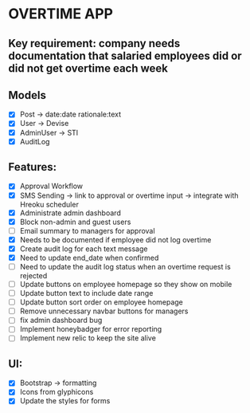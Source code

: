 # OVERTIME APP

## Key requirement: company needs documentation that salaried employees did or did not get overtime each week

## Models
- [x] Post -> date:date rationale:text
- [x] User -> Devise
- [x] AdminUser -> STI
- [x] AuditLog

## Features:
- [x] Approval Workflow
- [x] SMS Sending -> link to approval or overtime input -> integrate with Hreoku scheduler
- [x] Administrate admin dashboard
- [x] Block non-admin and guest users
- [ ] Email summary to managers for approval
- [x] Needs to be documented if employee did not log overtime
- [x] Create audit log for each text message
- [x] Need to update end_date when confirmed
- [ ] Need to update the audit log status when an overtime request is rejected
- [ ] Update buttons on employee homepage so they show on mobile
- [ ] Update button text to include date range
- [ ] Update button sort order on employee homepage
- [ ] Remove unnecessary navbar buttons for managers
- [ ] fix admin dashboard bug
- [ ] Implement honeybadger for error reporting
- [ ] Implement new relic to keep the site alive

## UI:
- [x] Bootstrap -> formatting
- [x] Icons from glyphicons
- [x] Update the styles for forms